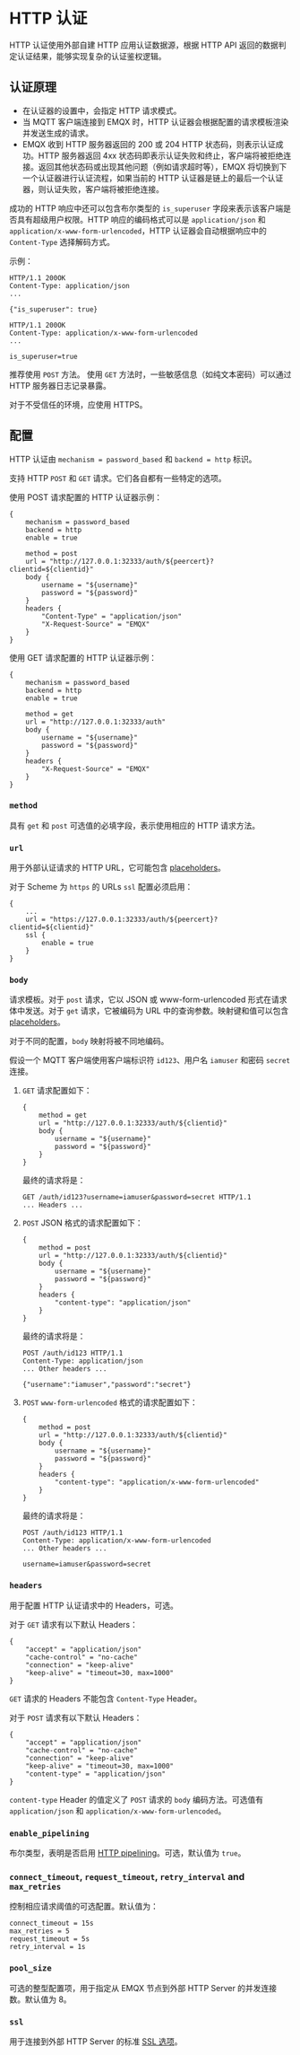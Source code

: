 # HTTP 认证

HTTP 认证使用外部自建 HTTP 应用认证数据源，根据 HTTP API 返回的数据判定认证结果，能够实现复杂的认证鉴权逻辑。

## 认证原理

- 在认证器的设置中，会指定 HTTP 请求模式。
- 当 MQTT 客户端连接到 EMQX 时，HTTP 认证器会根据配置的请求模板渲染并发送生成的请求。
- EMQX 收到 HTTP 服务器返回的 200 或 204 HTTP 状态码，则表示认证成功。HTTP 服务器返回 4xx 状态码即表示认证失败和终止，客户端将被拒绝连接。返回其他状态码或出现其他问题（例如请求超时等），EMQX 将切换到下一个认证器进行认证流程，如果当前的 HTTP 认证器是链上的最后一个认证器，则认证失败，客户端将被拒绝连接。

成功的 HTTP 响应中还可以包含布尔类型的 `is_superuser` 字段来表示该客户端是否具有超级用户权限。HTTP 响应的编码格式可以是 `application/json` 和 `application/x-www-form-urlencoded`，HTTP 认证器会自动根据响应中的 `Content-Type` 选择解码方式。

示例：

```
HTTP/1.1 200OK
Content-Type: application/json
...

{"is_superuser": true}
```

```
HTTP/1.1 200OK
Content-Type: application/x-www-form-urlencoded
...

is_superuser=true
```

推荐使用 `POST` 方法。 使用 `GET` 方法时，一些敏感信息（如纯文本密码）可以通过 HTTP 服务器日志记录暴露。

对于不受信任的环境，应使用 HTTPS。

## 配置

HTTP 认证由 `mechanism = password_based` 和 `backend = http` 标识。

支持 HTTP `POST` 和 `GET` 请求。它们各自都有一些特定的选项。

使用 POST 请求配置的 HTTP 认证器示例：

```
{
    mechanism = password_based
    backend = http
    enable = true

    method = post
    url = "http://127.0.0.1:32333/auth/${peercert}?clientid=${clientid}"
    body {
        username = "${username}"
        password = "${password}"
    }
    headers {
        "Content-Type" = "application/json"
        "X-Request-Source" = "EMQX"
    }
}
```

使用 GET 请求配置的 HTTP 认证器示例：

```
{
    mechanism = password_based
    backend = http
    enable = true

    method = get
    url = "http://127.0.0.1:32333/auth"
    body {
        username = "${username}"
        password = "${password}"
    }
    headers {
        "X-Request-Source" = "EMQX"
    }
}
```

### `method`

具有 `get` 和 `post` 可选值的必填字段，表示使用相应的 HTTP 请求方法。

### `url`

用于外部认证请求的 HTTP URL，它可能包含 [placeholders](./authn.md#authentication-placeholders)。

对于 Scheme 为 `https` 的 URLs `ssl` 配置必须启用：

```
{
    ...
    url = "https://127.0.0.1:32333/auth/${peercert}?clientid=${clientid}"
    ssl {
        enable = true
    }
}
```

### `body`

请求模板。对于 `post` 请求，它以 JSON 或 www-form-urlencoded 形式在请求体中发送。对于 `get` 请求，它被编码为 URL 中的查询参数。映射键和值可以包含 [placeholders](./authn.md#认证占位符)。

对于不同的配置，`body` 映射将被不同地编码。

假设一个 MQTT 客户端使用客户端标识符 `id123`、用户名 `iamuser` 和密码 `secret` 连接。

1. `GET` 请求配置如下：

   ```
   {
       method = get
       url = "http://127.0.0.1:32333/auth/${clientid}"
       body {
           username = "${username}"
           password = "${password}"
       }
   }
   ```
   
   最终的请求将是：
   
   ```
   GET /auth/id123?username=iamuser&password=secret HTTP/1.1
   ... Headers ...
   ```

2. `POST` JSON 格式的请求配置如下：

   ```
   {
       method = post
       url = "http://127.0.0.1:32333/auth/${clientid}"
       body {
           username = "${username}"
           password = "${password}"
       }
       headers {
           "content-type": "application/json"
       }
   }
   ```
   
   最终的请求将是：
   
   ```
   POST /auth/id123 HTTP/1.1
   Content-Type: application/json
   ... Other headers ...
   
   {"username":"iamuser","password":"secret"}
   ```

3. `POST` `www-form-urlencoded` 格式的请求配置如下：

   ```
   {
       method = post
       url = "http://127.0.0.1:32333/auth/${clientid}"
       body {
           username = "${username}"
           password = "${password}"
       }
       headers {
           "content-type": "application/x-www-form-urlencoded"
       }
   }
   ```
   
   最终的请求将是：
   
   ```
   POST /auth/id123 HTTP/1.1
   Content-Type: application/x-www-form-urlencoded
   ... Other headers ...
   
   username=iamuser&password=secret
   ```

### `headers`

用于配置 HTTP 认证请求中的 Headers，可选。

对于 `GET` 请求有以下默认 Headers：

```
{
    "accept" = "application/json"
    "cache-control" = "no-cache"
    "connection" = "keep-alive"
    "keep-alive" = "timeout=30, max=1000"
}
```

`GET` 请求的 Headers 不能包含 `Content-Type` Header。

对于 `POST` 请求有以下默认 Headers：

```
{
    "accept" = "application/json"
    "cache-control" = "no-cache"
    "connection" = "keep-alive"
    "keep-alive" = "timeout=30, max=1000"
    "content-type" = "application/json"
}
```

`content-type` Header 的值定义了 `POST` 请求的 `body` 编码方法。可选值有 `application/json` 和 `application/x-www-form-urlencoded`。

### `enable_pipelining`

布尔类型，表明是否启用 [HTTP pipelining](https://wikipedia.org/wiki/HTTP_pipelining)。可选，默认值为 `true`。

### `connect_timeout`, `request_timeout`, `retry_interval` and `max_retries`

控制相应请求阈值的可选配置。默认值为：

```
connect_timeout = 15s
max_retries = 5
request_timeout = 5s
retry_interval = 1s
```

### `pool_size`

可选的整型配置项，用于指定从 EMQX 节点到外部 HTTP Server 的并发连接数。默认值为 8。

### `ssl`

用于连接到外部 HTTP Server 的标准 [SSL 选项](../ssl.md)。
